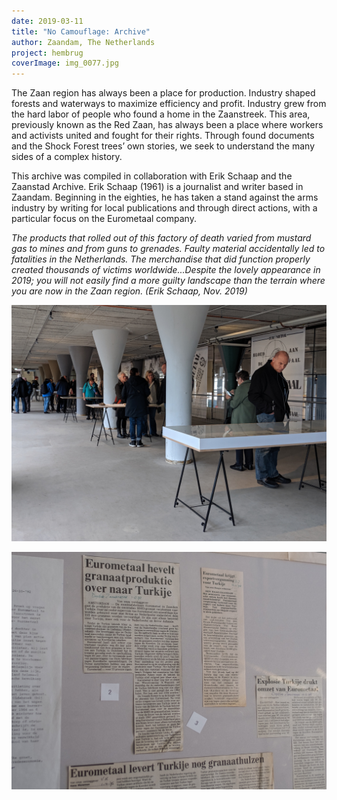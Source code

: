 ```yaml
---
date: 2019-03-11
title: "No Camouflage: Archive"
author: Zaandam, The Netherlands
project: hembrug
coverImage: img_0077.jpg
---
```

The Zaan region has always been a place for production. Industry shaped forests and waterways to maximize efficiency and profit. Industry grew from the hard labor of people who found a home in the Zaanstreek. This area, previously known as the Red Zaan, has always been a place where workers and activists united and fought for their rights. Through found documents and the Shock Forest trees’ own stories, we seek to understand the many sides of a complex history.

This archive was compiled in collaboration with Erik Schaap and the Zaanstad Archive. Erik Schaap (1961) is a journalist and writer based in Zaandam. Beginning in the eighties, he has taken a stand against the arms industry by writing for local publications and through direct actions, with a particular focus on the Eurometaal company.

*The products that rolled out of this factory of death varied from mustard gas to mines and from guns to grenades. Faulty material accidentally led to fatalities in the Netherlands. The merchandise that did function properly created thousands of victims worldwide...Despite the lovely appearance in 2019; you will not easily find a more guilty landscape than the terrain where you are now in the Zaan region. (Erik Schaap, Nov. 2019)*

![](img_0076.jpg)

![](img_0077.jpg)